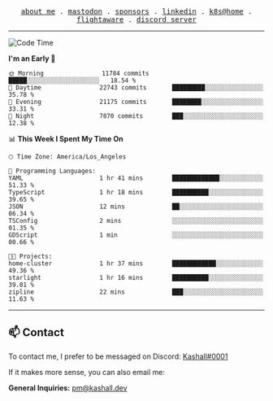 <p align="center">
  <samp>
    <a href="https://jordanjones.org/">about me</a> .
    <a rel="me" href="https://mastodon.social/@kashall">mastodon</a> .
    <a href="https://github.com/sponsors/kashalls">sponsors</a> .
    <a href="https://linkedin.com/in/jordpjones">linkedin</a> .
    <a href="https://github.com/kashalls/home-cluster">k8s@home</a> .
    <a href="https://flightaware.com/adsb/stats/user/kashalls">flightaware</a> .
    <a href="https://discord.gg/V2WrCfqba9">discord server</a>
  </samp>
</p>

---

<!--START_SECTION:waka-->
![Code Time](http://img.shields.io/badge/Code%20Time-1%2C556%20hrs%2042%20mins-blue)

**I'm an Early 🐤** 

```text
🌞 Morning                11784 commits       █████░░░░░░░░░░░░░░░░░░░░   18.54 % 
🌆 Daytime                22743 commits       █████████░░░░░░░░░░░░░░░░   35.78 % 
🌃 Evening                21175 commits       ████████░░░░░░░░░░░░░░░░░   33.31 % 
🌙 Night                  7870 commits        ███░░░░░░░░░░░░░░░░░░░░░░   12.38 % 
```


📊 **This Week I Spent My Time On** 

```text
🕑︎ Time Zone: America/Los_Angeles

💬 Programming Languages: 
YAML                     1 hr 41 mins        █████████████░░░░░░░░░░░░   51.33 % 
TypeScript               1 hr 18 mins        ██████████░░░░░░░░░░░░░░░   39.65 % 
JSON                     12 mins             ██░░░░░░░░░░░░░░░░░░░░░░░   06.34 % 
TSConfig                 2 mins              ░░░░░░░░░░░░░░░░░░░░░░░░░   01.35 % 
GDScript                 1 min               ░░░░░░░░░░░░░░░░░░░░░░░░░   00.66 % 

🐱‍💻 Projects: 
home-cluster             1 hr 37 mins        ████████████░░░░░░░░░░░░░   49.36 % 
starlight                1 hr 16 mins        ██████████░░░░░░░░░░░░░░░   39.01 % 
zipline                  22 mins             ███░░░░░░░░░░░░░░░░░░░░░░   11.63 % 
```


<!--END_SECTION:waka-->

---

## 📫 Contact

To contact me, I prefer to be messaged on Discord:  [Kashall#0001](https://discord.com/users/201077739589992448)

If it makes more sense, you can also email me:

**General Inquiries:** pm@kashall.dev  
